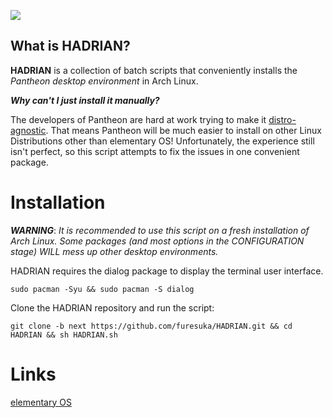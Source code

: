 ![](/home/shane/Pictures/screenshot.png)

## What is HADRIAN?

**HADRIAN** is a collection of batch scripts that conveniently installs the *Pantheon desktop environment* in Arch Linux.

***Why can't I just install it manually?***

The developers of Pantheon are hard at work trying to make it [distro-agnostic](https://github.com/orgs/elementary/projects/46). That means Pantheon will be much easier to install on other Linux Distributions other than elementary OS! Unfortunately, the experience still isn't perfect, so this script attempts to fix the issues in one convenient package.

# Installation

***WARNING***: *It is recommended to use this script on a fresh installation of Arch Linux. Some packages (and most options in the CONFIGURATION stage) WILL mess up other desktop environments.*

HADRIAN requires the dialog package to display the terminal user interface.

`sudo pacman -Syu && sudo pacman -S dialog`

Clone the HADRIAN repository and run the script:

`git clone -b next https://github.com/furesuka/HADRIAN.git && cd HADRIAN && sh HADRIAN.sh`

# Links

[elementary OS](https://elementary.io/)

